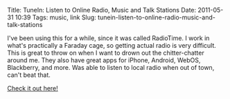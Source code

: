Title: TuneIn: Listen to Online Radio, Music and Talk Stations
Date: 2011-05-31 10:39
Tags: music, link
Slug: tunein-listen-to-online-radio-music-and-talk-stations

I've been using this for a while, since it was called RadioTime. I work in
what's practically a Faraday cage, so getting actual radio is very difficult.
This is great to throw on when I want to drown out the chitter-chatter around
me. They also have great apps for iPhone, Android, WebOS, Blackberry, and
more. Was able to listen to local radio when out of town, can't beat that.

[Check it out here!](http://tunein.com/)

